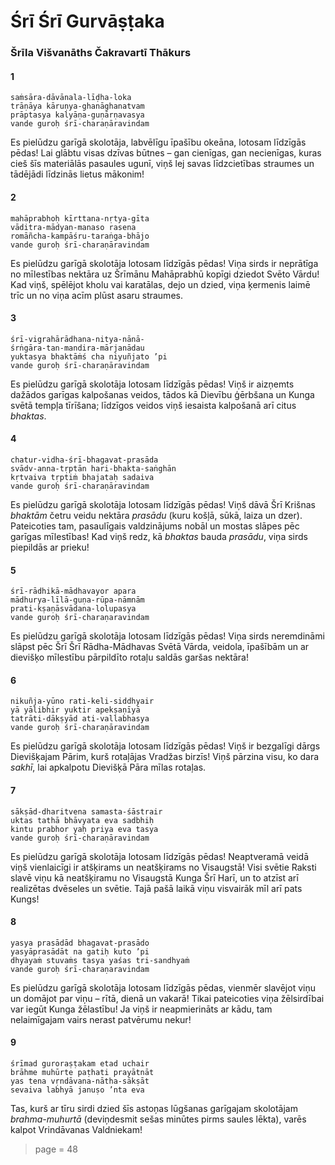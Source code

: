 # Śrī Śrī Gurvāṣṭaka

### Šrīla Višvanāths Čakravartī Thākurs

#### 1

    saṁsāra-dāvānala-līḍha-loka
    trāṇāya kāruṇya-ghanāghanatvam
    prāptasya kalyāṇa-guṇārṇavasya
    vande guroḥ śrī-charaṇāravindam

Es pielūdzu garīgā skolotāja, labvēlīgu īpašību okeāna, lotosam līdzīgās pēdas! Lai glābtu visas dzīvas būtnes – gan cienīgas, gan necienīgas, kuras cieš šīs materiālās pasaules ugunī, viņš lej savas līdzcietības straumes un tādējādi līdzinās lietus mākonim!

#### 2

    mahāprabhoḥ kīrttana-nṛtya-gīta
    vāditra-mādyan-manaso rasena
    romāñcha-kampāśru-taraṅga-bhājo
    vande guroḥ śrī-charaṇāravindam

Es pielūdzu garīgā skolotāja lotosam līdzīgās pēdas! Viņa sirds ir neprātīga no mīlestības nektāra uz Šrīmānu Mahāprabhū kopīgi dziedot Svēto Vārdu! Kad viņš, spēlējot kholu vai karatālas, dejo un dzied, viņa ķermenis laimē trīc un no viņa acīm plūst asaru straumes.

#### 3

    śrī-vigrahārādhana-nitya-nānā-
    śrṅgāra-tan-mandira-mārjanādau
    yuktasya bhaktāṁś cha niyuñjato ’pi
    vande guroḥ śrī-charaṇāravindam

Es pielūdzu garīgā skolotāja lotosam līdzīgās pēdas! Viņš ir aizņemts dažādos garīgas kalpošanas veidos, tādos kā Dievību ģērbšana un Kunga svētā tempļa tīrīšana; līdzīgos veidos viņš iesaista kalpošanā arī citus *bhaktas*.

#### 4

    chatur-vidha-śrī-bhagavat-prasāda
    svādv-anna-tṛptān hari-bhakta-saṅghān
    kṛtvaiva tṛptiṁ bhajataḥ sadaiva
    vande guroḥ śrī-charaṇāravindam

Es pielūdzu garīgā skolotāja lotosam līdzīgās pēdas! Viņš dāvā Šrī Krišnas *bhaktām* četru veidu nektāra *prasādu* (kuru košļā, sūkā, laiza un dzer). Pateicoties tam, pasaulīgais valdzinājums nobāl un mostas slāpes pēc garīgas mīlestības! Kad viņš redz, kā *bhaktas* bauda *prasādu*, viņa sirds piepildās ar prieku!

#### 5

    śrī-rādhikā-mādhavayor apara
    mādhurya-līlā-guṇa-rūpa-nāmnām
    prati-kṣaṇāsvādana-lolupasya
    vande guroḥ śrī-charaṇaravindam

Es pielūdzu garīgā skolotāja lotosam līdzīgās pēdas! Viņa sirds neremdināmi slāpst pēc Šrī Šrī Rādha-Mādhavas Svētā Vārda, veidola, īpašībām un ar dievišķo mīlestību pārpildīto rotaļu saldās garšas nektāra!

#### 6

    nikuñja-yūno rati-keli-siddhyair
    yā yālibhir yuktir apekṣaṇīyā
    tatrāti-dākṣyād ati-vallabhasya
    vande guroḥ śrī-charaṇāravindam

Es pielūdzu garīgā skolotāja lotosam līdzīgās pēdas! Viņš ir bezgalīgi dārgs Dievišķajam Pārim, kurš rotaļājas Vradžas birzīs! Viņš pārzina visu, ko dara *sakhī*, lai apkalpotu Dievišķā Pāra mīlas rotaļas.

#### 7

    sākṣād-dharitvena samasta-śāstrair
    uktas tathā bhāvyata eva sadbhiḥ
    kintu prabhor yaḥ priya eva tasya
    vande guroḥ śrī-charaṇāravindam

Es pielūdzu garīgā skolotāja lotosam līdzīgās pēdas! Neaptveramā veidā viņš vienlaicīgi ir atšķirams un neatšķirams no Visaugstā! Visi svētie Raksti slavē viņu kā neatšķiramu no Visaugstā Kunga Šrī Harī, un to atzīst arī realizētas dvēseles un svētie. Tajā pašā laikā viņu visvairāk mīl arī pats Kungs!

#### 8

    yasya prasādād bhagavat-prasādo
    yasyāprasādāt na gatiḥ kuto ’pi
    dhyayaṁ stuvaṁs tasya yaśas tri-sandhyaṁ
    vande guroḥ śrī-charaṇaravindam 

Es pielūdzu garīgā skolotāja lotosam līdzīgās pēdas, vienmēr slavējot viņu un domājot par viņu – rītā, dienā un vakarā! Tikai pateicoties viņa žēlsirdībai var iegūt Kunga žēlastību! Ja viņš ir neapmierināts ar kādu, tam nelaimīgajam vairs nerast patvērumu nekur!

#### 9

    śrīmad guroraṣṭakam etad uchair
    brāhme muhūrte paṭhati prayātnāt
    yas tena vṛndāvana-nātha-sākṣāt
    sevaiva labhyā januṣo ’nta eva

Tas, kurš ar tīru sirdi dzied šīs astoņas lūgšanas garīgajam skolotājam *brahma-muhurtā* (deviņdesmit sešas minūtes pirms saules lēkta), varēs kalpot Vrindāvanas Valdniekam!


> page = 48
